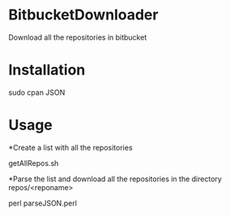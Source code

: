 # BitbucketDownloader
Download all the repositories in bitbucket

# Installation

sudo cpan JSON

# Usage

*Create a list with all the repositories

getAllRepos.sh <bitbucket username>

*Parse the list and download all the repositories in the directory repos/\<reponame\>

perl parseJSON.perl
